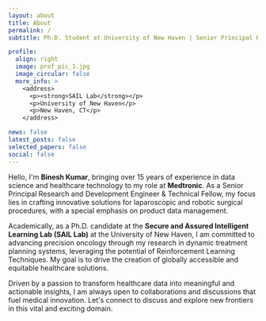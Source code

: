 ```yaml
---
layout: about
title: About
permalink: /
subtitle: Ph.D. Student at University of New Haven | Senior Principal Research Engineer & Technical Fellow at Medtronic

profile:
  align: right
  image: prof_pic_1.jpg
  image_circular: false
  more_info: >
    <address>
      <p><strong>SAIL Lab</strong></p>
      <p>University of New Haven</p>
      <p>New Haven, CT</p>
    </address>

news: false
latest_posts: false
selected_papers: false
social: false
---
```



<p>Hello, I'm <strong>Binesh Kumar</strong>, bringing over 15 years of experience in data science and healthcare technology to my role at <strong>Medtronic</strong>. As a Senior Principal Research and Development Engineer & Technical Fellow, my focus lies in crafting innovative solutions for laparoscopic and robotic surgical procedures, with a special emphasis on product data management.</p>

<p>Academically, as a Ph.D. candidate at the <strong>Secure and Assured Intelligent Learning Lab (SAIL Lab)</strong> at the University of New Haven, I am committed to advancing precision oncology through my research in dynamic treatment planning systems, leveraging the potential of Reinforcement Learning Techniques. My goal is to drive the creation of globally accessible and equitable healthcare solutions.</p>

<p>Driven by a passion to transform healthcare data into meaningful and actionable insights, I am always open to collaborations and discussions that fuel medical innovation. Let's connect to discuss and explore new frontiers in this vital and exciting domain.</p>
